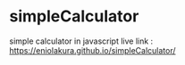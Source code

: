 # simpleCalculator
simple calculator in javascript
live link :  https://eniolakura.github.io/simpleCalculator/
